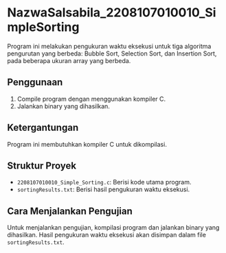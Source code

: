 # NazwaSalsabila_2208107010010_SimpleSorting

Program ini melakukan pengukuran waktu eksekusi untuk tiga algoritma pengurutan yang berbeda: Bubble Sort, Selection Sort, dan Insertion Sort, pada beberapa ukuran array yang berbeda.

## Penggunaan

1. Compile program dengan menggunakan kompiler C.
2. Jalankan binary yang dihasilkan.

## Ketergantungan

Program ini membutuhkan kompiler C untuk dikompilasi.

## Struktur Proyek

- `2208107010010_Simple_Sorting.c`: Berisi kode utama program.
- `sortingResults.txt`: Berisi hasil pengukuran waktu eksekusi.

## Cara Menjalankan Pengujian

Untuk menjalankan pengujian, kompilasi program dan jalankan binary yang dihasilkan. Hasil pengukuran waktu eksekusi akan disimpan dalam file `sortingResults.txt`.
